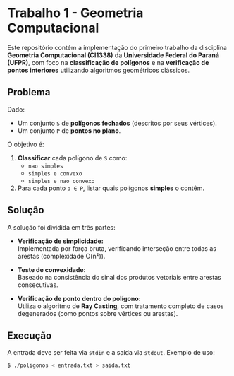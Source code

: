 # Trabalho 1 - Geometria Computacional

Este repositório contém a implementação do primeiro trabalho da disciplina **Geometria Computacional (CI1338)** da **Universidade Federal do Paraná (UFPR)**, com foco na **classificação de polígonos** e na **verificação de pontos interiores** utilizando algoritmos geométricos clássicos.

## Problema

Dado:
- Um conjunto `S` de **polígonos fechados** (descritos por seus vértices).
- Um conjunto `P` de **pontos no plano**.

O objetivo é:
1. **Classificar** cada polígono de `S` como:
   - `nao simples`
   - `simples e convexo`
   - `simples e nao convexo`
2. Para cada ponto `p ∈ P`, listar quais polígonos **simples** o contêm.

## Solução

A solução foi dividida em três partes:

- **Verificação de simplicidade:**  
  Implementada por força bruta, verificando interseção entre todas as arestas (complexidade O(n²)).

- **Teste de convexidade:**  
  Baseado na consistência do sinal dos produtos vetoriais entre arestas consecutivas.

- **Verificação de ponto dentro do polígono:**  
  Utiliza o algoritmo de **Ray Casting**, com tratamento completo de casos degenerados (como pontos sobre vértices ou arestas).

## Execução

A entrada deve ser feita via `stdin` e a saída via `stdout`. Exemplo de uso:

```bash
$ ./poligonos < entrada.txt > saida.txt
